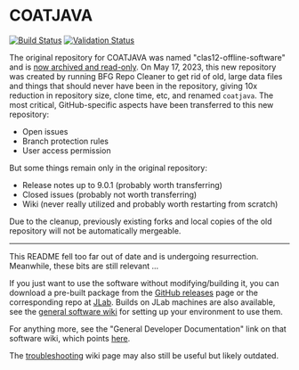 # COATJAVA
[![Build Status](https://github.com/jeffersonlab/coatjava/workflows/Coatjava-CI/badge.svg)](https://github.com/jeffersonlab/coatjava/actions)
[![Validation Status](https://github.com/JeffersonLab/coatjava/actions/workflows/validation.yml/badge.svg)](https://github.com/JeffersonLab/coatjava/actions/workflows/validation.yml)

The original repository for COATJAVA was named "clas12-offline-software" and is [now archived and read-only](https://github.com/JeffersonLab/clas12-offline-software).  On May 17, 2023, this new repository was created by running BFG Repo Cleaner to get rid of old, large data files and things that should never have been in the repository, giving 10x reduction in repository size, clone time, etc, and renamed `coatjava`.  The most critical, GitHub-specific aspects have been transferred to this new repository:

* Open issues
* Branch protection rules
* User access permission

But some things remain only in the original repository:

* Release notes up to 9.0.1 (probably worth transferring)
* Closed issues (probably not worth transferring)
* Wiki (never really utilized and probably worth restarting from scratch)

Due to the cleanup, previously existing forks and local copies of the old repository will not be automatically mergeable.

----

This README fell too far out of date and is undergoing resurrection.  Meanwhile, these bits are still relevant ...

If you just want to use the software without modifying/building it, you can download a pre-built package from the [GitHub releases](https://github.com/JeffersonLab/clas12-offline-software/releases) page or the corresponding repo at [JLab](https://clasweb.jlab.org/clas12offline/distribution/coatjava/).  Builds on JLab machines are also available, see the [general software wiki](https://clasweb.jlab.org/wiki/index.php/CLAS12_Software_Center) for setting up your environment to use them.

For anything more, see the "General Developer Documentation" link on that software wiki, which points [here](https://clasweb.jlab.org/wiki/index.php/COATJAVA_Developer_Docs).

The [troubleshooting](https://github.com/JeffersonLab/clas12-offline-software/wiki/Troubleshooting) wiki page may also still be useful but likely outdated.

<!--Javadocs can be found at the repository's [gh-page](https://jeffersonlab.github.io/clas12-offline-software/). A build history can be found at [Travis CI](https://travis-ci.org/JeffersonLab/clas12-offline-software).-->

<!--
## Repository Structure and Dependency Management
### Common Tools
The heart and soul of coatjava is the common tools, or coat-libs, the source code for which can be found in the common-tools subdirectory. coat-libs has 6 modules - clas-utils, clas-physics, clas-io, clas-geometry, clas-detector, and clas-reco - each of which is contained in a subdirectory of common-tools and has the following dependencies. The order of the modules matters and a module can depend on previous modules.

* clas-utils: Apache Commons Math (https://mvnrepository.com/artifact/org.apache.commons/commons-math3)
* clas-physics: none
* clas-io: org.jlab.coda.jevio, org.hep.hipo.hipo, org.jlab.coda.et, org.jlab.coda.xmsg (all from http://clasweb.jlab.org/clas12maven/), and clas-utils
* clas-geometry: ccdb (http://clasweb.jlab.org/clas12maven/)
* clas-detector: clas-utils, clas-io, clas-geometry, org.jlab.groot (http://clasweb.jlab.org/clas12maven/)
* clas-reco: clas-io, clas-physics, clas-utils, clas-detector

(Aside: It would be good to know where the source code is for all of the above dependencies. groot and hipo are currently kept in Gagik's personal github account (gavalian), but he has discussed moving them to the JeffersonLab organization in the future. From within JLab, the clas12maven repo is at /group/clas/www/clasweb/html/clas12maven/org/jlab/coat/)

When build-coatjava.sh runs, it first goes into common-tools and uses Maven to build the coat-libs jar and then creates a new local repository (myLocalMvnRepo) and adds coat-libs to this repository for other parts of the project to use.

Merging of the various reconstruction codes was finished on April 14, 2017. The commit histories were preserved; however, take note of github's method of displaying commit histories: https://help.github.com/articles/differences-between-commit-views/

## some useful links:
http://scottwb.com/blog/2012/07/14/merge-git-repositories-and-preseve-commit-history/ <br>
https://www.smashingmagazine.com/2014/05/moving-git-repository-new-server/ <br>
http://roufid.com/3-ways-to-add-local-jar-to-maven-project/ <br>
http://stackoverflow.com/questions/4955635/how-to-add-local-jar-files-in-maven-project <br>
http://stackoverflow.com/questions/600079/how-do-i-clone-a-subdirectory-only-of-a-git-repository/28039894#28039894

-->

